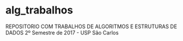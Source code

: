 # alg_trabalhos

REPOSITORIO COM TRABALHOS DE ALGORITMOS E ESTRUTURAS DE DADOS 2º Semestre de 2017 - USP São Carlos
